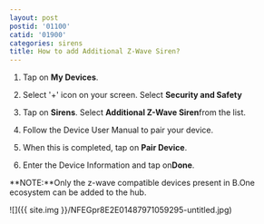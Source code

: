```yaml
---
layout: post
postid: '01100'
catid: '01900'
categories: sirens
title: How to add Additional Z-Wave Siren?
---
```


1. Tap on **My Devices**.

2. Select '+' icon on your screen. Select **Security and Safety**

3. Tap on **Sirens**. Select **Additional Z-Wave Siren**from the list.

4. Follow the Device User Manual to pair your device.

5. When this is completed, tap on **Pair Device**.

6. Enter the Device Information and tap on**Done**.

**NOTE:**Only the z-wave compatible devices present in B.One ecosystem can be added to the hub.

![]({{ site.img }}/NFEGpr8E2E01487971059295-untitled.jpg)